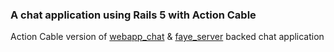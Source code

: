### A chat application using Rails 5 with Action Cable

Action Cable version of [webapp_chat](https://github.com/tushar-chauhan/webapp_chat) & [faye_server](https://github.com/tushar-chauhan/faye_server) backed chat application
